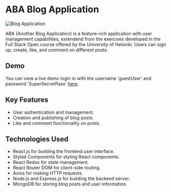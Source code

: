 # ABA Blog Application

![Blog Application](https://i.imgur.com/OB5GuCH.png)

ABA (Another Blog Application) is a feature-rich application with user management capabilities, extendend from the exercises developed in the Full Stack Open course offered by the University of Helsinki. Users can sign up, create, like, and comment on different posts. 

## Demo

You can view a live demo login in with the username 'guestUser' and password 'SuperSecretPass' [here](https://url_of_the_demo).

## Key Features

- User authentication and management.
- Creation and publishing of blog posts.
- Like and comment functionality on posts.

## Technologies Used

- React.js for building the frontend user interface.
- Styled Components for styling React components.
- React Redux for state management.
- React Router DOM for client-side routing.
- Axios for making HTTP requests.
- Node.js and Express.js for building the backend server.
- MongoDB for storing blog posts and user information.
